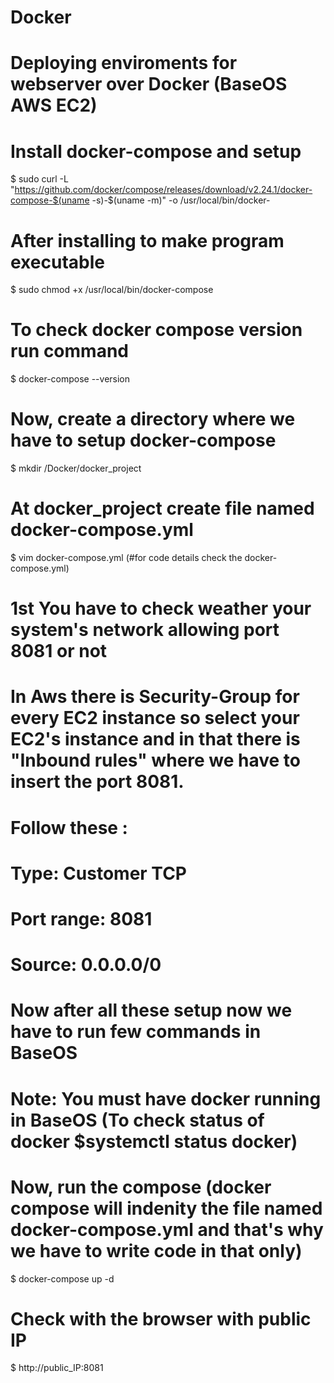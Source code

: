 # Docker
# Deploying enviroments for webserver over Docker (BaseOS AWS EC2)
# Install docker-compose and setup 
  $ sudo curl -L "https://github.com/docker/compose/releases/download/v2.24.1/docker-compose-$(uname -s)-$(uname -m)" -o /usr/local/bin/docker-
# After installing to make program executable 
  $ sudo chmod +x /usr/local/bin/docker-compose
# To check docker compose version run command 
  $ docker-compose --version

# Now, create a directory where we have to setup docker-compose
  $ mkdir /Docker/docker_project

# At docker_project create file named docker-compose.yml  
  $ vim docker-compose.yml (#for code details check the docker-compose.yml)

# 1st You have to check weather your system's network allowing port 8081 or not
# In Aws there is Security-Group for every EC2 instance so select your EC2's instance and in that there is "Inbound rules" where we have to insert the port 8081. 
# Follow these :
# Type: Customer TCP
# Port range: 8081
# Source: 0.0.0.0/0

# Now after all these setup now we have to run few commands in BaseOS
# Note: You must have docker running in BaseOS (To check status of docker $systemctl status docker)
# Now, run the compose (docker compose will indenity the file named docker-compose.yml and that's why we have to write code in that only)
  $ docker-compose up -d 

# Check with the browser with public IP
  $ http://public_IP:8081
